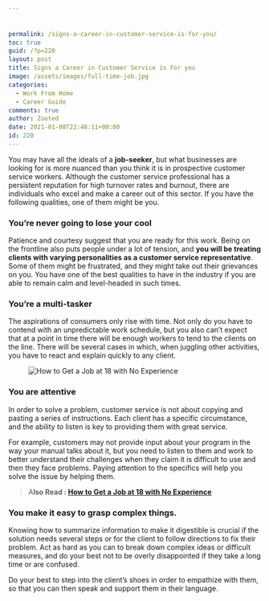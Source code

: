 ```yaml
---


permalink: /signs-a-career-in-customer-service-is-for-you/
toc: true
guid: /?p=220
layout: post
title: Signs a Career in Customer Service is For you
image: /assets/images/full-time-job.jpg
categories:
  - Work From Home
  - Career Guide
comments: true
author: Zooted
date: 2021-01-08T22:48:11+00:00
id: 220
---
```

You may have all the ideals of a **job-seeker**, but what businesses are looking for is more nuanced than you think it is in prospective customer service workers. Although the customer service professional has a persistent reputation for high turnover rates and burnout, there are individuals who excel and make a career out of this sector. If you have the following qualities, one of them might be you.

### You&#8217;re never going to lose your cool

Patience and courtesy suggest that you are ready for this work. Being on the frontline also puts people under a lot of tension, and **you will be treating clients with varying personalities as a customer service representative**. Some of them might be frustrated, and they might take out their grievances on you. You have one of the best qualities to have in the industry if you are able to remain calm and level-headed in such times.

### You&#8217;re a multi-tasker

The aspirations of consumers only rise with time. Not only do you have to contend with an unpredictable work schedule, but you also can&#8217;t expect that at a point in time there will be enough workers to tend to the clients on the line. There will be several cases in which, when juggling other activities, you have to react and explain quickly to any client.

<div class="wp-block-image">
  <figure class="aligncenter size-large"><img loading="lazy" width="1024" height="577" src="/wp-content/uploads/2021/01/customer-service-examples-feature-image2-1024x577-1.png" alt="How to Get a Job at 18 with No Experience" class="wp-image-221" srcset="/wp-content/uploads/2021/01/customer-service-examples-feature-image2-1024x577-1.png 1024w, /wp-content/uploads/2021/01/customer-service-examples-feature-image2-1024x577-1-300x169.png 300w, /wp-content/uploads/2021/01/customer-service-examples-feature-image2-1024x577-1-768x433.png 768w" sizes="(max-width: 1024px) 100vw, 1024px" /></figure>
</div>

### You are attentive

In order to solve a problem, customer service is not about copying and pasting a series of instructions. Each client has a specific circumstance, and the ability to listen is key to providing them with great service. 

For example, customers may not provide input about your program in the way your manual talks about it, but you need to listen to them and work to better understand their challenges when they claim it is difficult to use and then they face problems. Paying attention to the specifics will help you solve the issue by helping them.

<blockquote class="wp-block-quote">
  <p>
    A<strong>lso Read : <a href="/how-to-get-a-job-at-18-with-no-experience/">How to Get a Job at 18 with No Experience</a></strong>
  </p>
</blockquote>

### You make it easy to grasp complex things.

Knowing how to summarize information to make it digestible is crucial if the solution needs several steps or for the client to follow directions to fix their problem. Act as hard as you can to break down complex ideas or difficult measures, and do your best not to be overly disappointed if they take a long time or are confused.

Do your best to step into the client&#8217;s shoes in order to empathize with them, so that you can then speak and support them in their language.
 